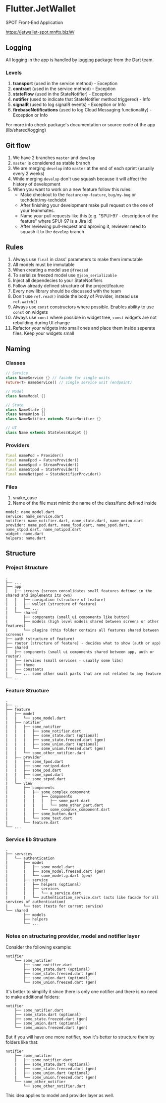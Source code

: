 # Flutter.JetWallet

SPOT Front-End Application

<https://jetwallet-spot.mnftx.biz/#/>

## Logging

All logging in the app is handled by [logging](https://pub.dev/packages/logging) package from the Dart team.

### Levels

1. **transport** (used in the service method) - Exception
2. **contract** (used in the service method) - Exception
3. **stateFlow** (used in the StateNotifier) - Exception
4. **notifier** (used to indicate that StateNotifier method triggered) - Info
5. **signalR** (used to log signalR events) - Exception or Info
6. **firebaseNotifications** (used to log Cloud Messaging functionality) - Exception or Info

For more info check package's documentation or source code of the app (lib/shared/logging)

## Git flow

1. We have 2 branches `master` and `develop`
2. `master` is considered as stable branch
3. We are merging `develop` into `master` at the end of each sprint (usually every 2 weeks)
4. While merging `develop` don't use squash because it will affect the history of development
5. When you want to work on a new feature follow this rules:
   * Make checkout to the `feature/my-feature`, `bug/my-bug` or techdebt/my-techdebt
   * After finishing your development make pull request on the one of your teammates.
   * Name your pull requests like this (e.g. "SPUI-97 - description of the feature" where SPUI-97 is a Jira id)
   * After reviewing pull-request and aproving it, reviewer need to squash it to the `develop` branch

## Rules

1. Always use `final` in class' parameters to make them immutable
2. All models must be immutable
3. When creating a model use `@freezed`
4. To serialize freezed model use `@json_serializable`
5. Inject all dependecies to your StateNotifiers
6. Follow already defined structure of the project/feature
7. Every new library should be discussed with the team
8. Don't use `ref.read()` inside the body of Provider, instead use `ref.watch()`
9. Always use `const` constructors where possible. Enables ability to use `const` on widgets
10. Always use `const` where possible in widget tree, `const` widgets are not rebuilding during UI change
11. Refactor your widgets into small ones and place them inside seperate files. Keep your widgets small

## Naming

### Classes

```dart
// Service
class NameService {} // facade for single units
Future<T> nameService() // single service unit (endpoint)

// Model
class NameModel {}

// State
class NameState {}
class NameUnion {}
class NameNotifier extends StateNotifier {}

// UI
class Name extends StatelessWidget {}
```

### Providers

```dart
final namePod = Provider()
final nameFpod = FutureProvider()
final nameSpod = StreamProvider()
final nameStpod = StateProvider()
final nameNotipod = StateNotifierProvider()
```

### Files

1. snake_case
2. Name of the file must mimic the name of the class/func defined inside

```text
model: name_model.dart
service: name_service.dart
notifier: name_notifier.dart, name_state.dart, name_union.dart
provider: name_pod.dart, name_fpod.dart, name_spod.dart, name_stpod.dart, name_notipod.dart
widget: name.dart
helpers: name.dart
```

## Structure

### Project Structure

```text
.
├── ...
├── app                      
│   ├── screens (screen consolidates small features defined in the shared and implements its own)
|   |   ├── navigation (structure of feature)
|   |   ├── wallet (structure of feature)
|   |   └── ...
|   └── shared
|       ├── components (small ui components like button)
|       ├── models (high level models shared between screens or other features)
|       └── plugins (this folder contains all features shared between screens)
├── auth (structure of feature)
├── router (structure of feature) - decides what to show (auth or app)
├── shared
|   ├── components (small ui components shared between app, auth or router)
|   ├── services (small services - usually some libs)
|   ├── theme
|   ├── constants
|   └── ... some other small parts that are not related to any feature
└── ...
```

### Feature Structure

```text
.
├── ...
├── feature                      
│   ├── model
|   |   └── some_model.dart
|   ├── notifier
|   |   ├── some_notifier
|   |   |   ├── some_notifier.dart
|   |   |   ├── some_state.dart (optional)
|   |   |   ├── some_state.freezed.dart (gen)
|   |   |   ├── some_union.dart (optional)
|   |   |   └── some_union.freezed.dart (gen)
|   |   └── some_other_notifier.dart  
|   ├── provider
|   |   ├── some_fpod.dart 
|   |   ├── some_notipod.dart 
|   |   ├── some_pod.dart 
|   |   ├── some_spod.dart 
|   |   └── some_stpod.dart  
|   └── view
|       ├── components
|       |   ├── some_complex_component
|       |   |   ├── components
|       |   |   |   ├── some_part.dart
|       |   |   |   └── some_other_part.dart
|       |   |   └── some_complex_component.dart
|       |   ├── some_button.dart
|       |   └── some_text.dart
|       └── feature.dart  
└── ...
```

### Service lib Structure

```text
.
├── servcies                      
│   └── authentication
|       ├── model
|       |   ├── some_model.dart
|       |   ├── some_model.freezed.dart (gen)
|       |   └── some_model.g.dart (gen)
|       ├── service
|       |   ├── helpers (optional)
|       |   ├── services
|       |   |   └── a_service.dart
|       |   └── authentication_service.dart (acts like facade for all services of authentication)
|       └── test (tests for current service)
└── shared
        ├── models
        ├── helpers
        └── ...

```

### Notes on structuring provider, model and notifier layer

Consider the following example:

```text
notifier
    └── some_notifier
        ├── some_notifier.dart
        ├── some_state.dart (optional)
        ├── some_state.freezed.dart (gen)
        ├── some_union.dart (optional)
        └── some_union.freezed.dart (gen)
```

It's better to simplify it since there is only one notifier and there is no need to make additional folders:

```text
notifier
    ├── some_notifier.dart
    ├── some_state.dart (optional)
    ├── some_state.freezed.dart (gen)
    ├── some_union.dart (optional)
    └── some_union.freezed.dart (gen)
```

But if you will have one more notifier, now it's better to structure them by folders like that:

```text
notifier
    ├── some_notifier
    |   ├── some_notifier.dart
    |   ├── some_state.dart (optional)
    |   ├── some_state.freezed.dart (gen)
    |   ├── some_union.dart (optional)
    |   └── some_union.freezed.dart (gen)
    └── some_other_notifier
        └── some_other_notifier.dart 
```

This idea applies to model and provider layer as well.
